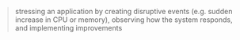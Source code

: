 > stressing an application by creating disruptive events (e.g. sudden increase in CPU or memory), observing how the system responds, and implementing improvements